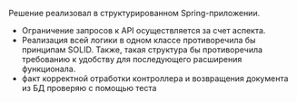 
Решение реализовал в структурированном Spring-приложении.  

* Ограничение запросов к API осуществляется за счет аспекта. 
* Реализация всей логики в одном классе противоречила бы принципам SOLID. Также, такая структура бы противоречила 
требованию к удобству для последующего расширения функционала.
* факт корректной отработки контроллера и возвращения документа из БД проверяю с помощью теста

